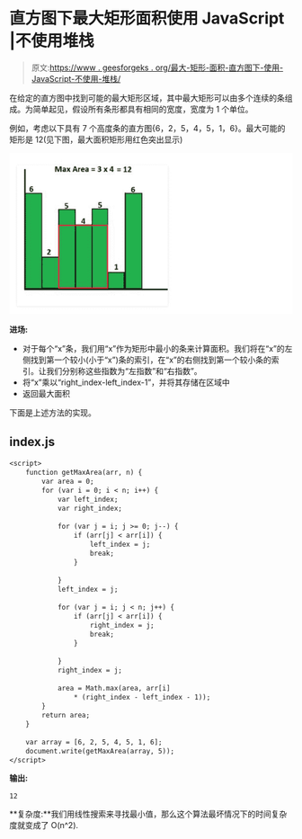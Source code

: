 # 直方图下最大矩形面积使用 JavaScript |不使用堆栈

> 原文:[https://www . geesforgeks . org/最大-矩形-面积-直方图下-使用-JavaScript-不使用-堆栈/](https://www.geeksforgeeks.org/largest-rectangle-area-under-histogram-using-javascript-without-using-stacks/)

在给定的直方图中找到可能的最大矩形区域，其中最大矩形可以由多个连续的条组成。为简单起见，假设所有条形都具有相同的宽度，宽度为 1 个单位。

例如，考虑以下具有 7 个高度条的直方图{6，2，5，4，5，1，6}。最大可能的矩形是 12(见下图，最大面积矩形用红色突出显示)

![](img/aaea2ba710d069869fbd24e502cacb75.png)

**进场:**

*   对于每个“x”条，我们用“x”作为矩形中最小的条来计算面积。我们将在“x”的左侧找到第一个较小(小于“x”)条的索引，在“x”的右侧找到第一个较小条的索引。让我们分别称这些指数为“左指数”和“右指数”。
*   将“x”乘以“right_index-left_index-1”，并将其存储在区域中
*   返回最大面积

下面是上述方法的实现。

## index.js

```
<script>
    function getMaxArea(arr, n) {
        var area = 0;
        for (var i = 0; i < n; i++) {
            var left_index;
            var right_index;

            for (var j = i; j >= 0; j--) {
                if (arr[j] < arr[i]) {
                    left_index = j;
                    break;
                }

            }
            left_index = j;

            for (var j = i; j < n; j++) {
                if (arr[j] < arr[i]) {
                    right_index = j;
                    break;
                }

            }
            right_index = j;

            area = Math.max(area, arr[i] 
                * (right_index - left_index - 1));
        }
        return area;
    }

    var array = [6, 2, 5, 4, 5, 1, 6];
    document.write(getMaxArea(array, 5));
</script>
```

**输出:**

```
12
```

**复杂度:**我们用线性搜索来寻找最小值，那么这个算法最坏情况下的时间复杂度就变成了 O(n^2).